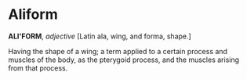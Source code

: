 # Aliform

**ALI'FORM**, _adjective_ \[Latin ala, wing, and forma, shape.\]

Having the shape of a wing; a term applied to a certain process and muscles of the body, as the pterygoid process, and the muscles arising from that process.